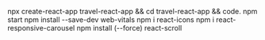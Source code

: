 npx create-react-app travel-react-app && cd travel-react-app && code.
npm start
npm install --save-dev web-vitals
npm i react-icons
npm i react-responsive-carousel
npm install (--force) react-scroll

